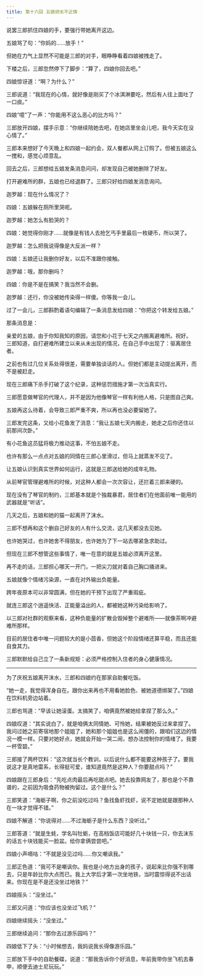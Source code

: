 ```yaml
---
title: 第十六回 五娘顽劣不近情
---
```


说罢三郎抓住四娘的手，要强行带她离开这边。

五娘骂了句：“你妈的……放手！”

但她在力气上显然不可能是三郎的对手，眼睁睁看着四娘被拽走了。

下楼之后，三郎忽然停下了脚步：“算了，四娘你回去吧。”

四娘惊讶道：“啊？为什么？”

三郎说道：“我现在的心情，就好像是刚买了个冰淇淋要吃，然后有人往上面吐了一口痰。”

四娘“噫”了一声：“你能用不这么恶心的比方吗？”

三郎放开四娘，摆手示意：“你继续陪她去吧，在她店里坐会儿吧，我今天实在没心情了。”

三郎本来想好了今天晚上和四娘一起约会，双人餐都从网上订购了。但被五娘这么一搅和，感觉心烦意乱。

回去之后，三郎想给五娘发条消息问问，却发现自己被她删除了好友。

打开避难所的群，五娘也已经退群了。三郎只好给四娘发消息询问。

迦罗越：现在什么情况了？

四娘：五娘躲在厕所里哭呢。

迦罗越：她怎么有脸哭的？

四娘：她觉得你刚才……就像是有钱人去抢乞丐手里最后一枚硬币，所以哭了。

迦罗越：怎么把我说得像是大反派一样？

四娘：五娘还让我删你好友，以后不准跟你接触。

迦罗越：哦，那你删吗？

四娘：你是不是在搞笑？我当然不会删。

迦罗越：还行，你没被她传染得一样傻。你等我一会儿。

过了一会儿，三郎斟酌着语句编辑了一条消息发给四娘：“你把这个转发给五娘。”

那条消息是：

亲爱的五娘，由于你知我知的原因，请您和小花于七天之内搬离避难所。祝好。
三郎知道，自打避难所建立以来从未出现的情况，在自己手中出现了：驱离居住者。

之前也有过几位关系处得很差，需要单独谈话的人。但她们都是主动提出离开，而不是被赶走。

现在三郎痛下杀手打破了这个纪录，这种惩罚措施才第一次当真实行。

三郎愿意做琴官的代理人，并不是因为他像琴官一样有利他人格，只是图自己爽。

五娘再这么待着，会导致三郎严重不爽，所以再也没必要留她了。

三郎发完这条，又给小花鱼发了消息：“我让五娘七天内搬走，她走之后你还住以前那间次卧。”

有小花鱼这员猛将极力推动这事，不怕五娘不走。

也许有那么一点点对五娘的同情在三郎心里滑过，但马上就蒸发不见了。

让五娘认识到真实世界如何运行，这就是三郎送给她的成年礼物。

从前琴官管理避难所的时候，对这种人都会一次次容让，还拦着三郎来硬的。

现在没有了琴官的制约，三郎基本就是个独裁暴君，居住者们在他面前唯一能用的武器就是“听话”。

几天之后，五娘和她的猫一起离开了沫水。

三郎不想再和这个删自己好友的人有什么交流，这几天都没去见她。

也许她哭过，也许她舍不得朋友，也许她为了下一站去哪紧急求助过。

但现在三郎不想管这些事情了，唯一在意的就是五娘必须离开这里。

再不走的话，三郎担心哪天一开门，一把尖刀就对着自己胸口捅进来。

五娘就像个情绪污染源，一直在对外输出负能量。

跨年夜原本可以非常圆满，但在她的干预下出现了严重瑕疵。

就连三郎这个逍遥快活、正能量溢出的人，都被她这种污染给影响了。

以三郎对社群的观察来看，这种负能量的扩散会毁掉整个避难所——就像茶啊冲避难所那样。

目前的居住者中唯一问题较大的是小茴香，但她这个阶段情绪还算平稳，而且还能自食其力。

三郎默默给自己立了一条新规矩：必须严格控制入住者的身心健康情况。

---

为了庆祝五娘离开沫水，三郎和四娘约在那家自助餐吃饭。

“她一走，我觉得浑身自在。跟你出来再也不用看她脸色、被她道德绑架了。”四娘在饮料机旁边站着。

三郎也骂道：“早该让她滚蛋。太搞笑了，咱俩竟然被她给拿捏了那么久。”

四娘叹道：“其实说白了，就是咱俩太同情她、可怜她，结果被她反过来拿捏了。我问过她之前寄宿地那个姐姐了，她和那个姐姐也是这么闹僵的，跟咱们这边的情况一模一样。只要对她好点，她就会开始一哭二闹，想办法控制你的情绪了。我要一杯雪碧。”

三郎接了两杯饮料：“这次就当长个教训，以后说什么都不能要这种孩子了。要我说这才是真地雷系，长得挺可爱，谁知道竟然是这种人？你要甜点吗？”

四娘跟在三郎身后：“先吃点肉最后再吃甜点吧。她去投靠网友了，那也是个不靠谱的，之前因为吸食药物被拘留过。这个是什么？”

三郎笑道：“海蛎子啊，你之前没吃过吗？鱼找鱼虾找虾，说不定她就是跟那种人在一块才觉得不错。”

四娘不解道：“你说得对……不过海蛎子是什么东西？没听过。”

三郎答道：“就是生蚝，学名叫牡蛎，在高档饭店可能好几十块钱一只，你去沫东的话五十块钱能买一脸盆。给你拿俩尝尝吧。”

四娘小声嘀咕：“不就是没见过吗……你又嘲讽我。”

三郎正色道：“我可不是嘲讽你。我也是小地方出身的孩子，说起来比你强不到哪去，只是年龄比你大点而已。我上大学后才第一次坐地铁，当时震惊得说不出话来。你现在是不是还没坐过地铁？”

四娘摇头：“没坐过。”

三郎又问道：“你应该也没坐过飞机？”

四娘继续摇头：“没坐过。”

三郎继续追问：“那你去过游乐园吗？”

四娘低下了头：“小时候想去，我妈说我长得像游乐园。”

三郎放下手中的自助餐碟，说道：“那我告诉你个好消息，年前我带你坐飞机去春申，顺便去迪士尼玩玩。”
